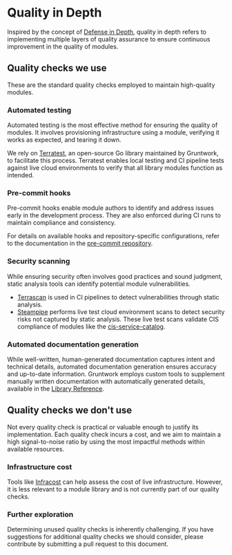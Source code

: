 # Quality in Depth

Inspired by the concept of [Defense in Depth](https://en.wikipedia.org/wiki/Defense_in_depth_(computing)), quality in depth refers to implementing multiple layers of quality assurance to ensure continuous improvement in the quality of modules.

## Quality checks we use

These are the standard quality checks employed to maintain high-quality modules.

### Automated testing

Automated testing is the most effective method for ensuring the quality of modules. It involves provisioning infrastructure using a module, verifying it works as expected, and tearing it down.

We rely on [Terratest](https://github.com/gruntwork-io/terratest), an open-source Go library maintained by Gruntwork, to facilitate this process. Terratest enables local testing and CI pipeline tests against live cloud environments to verify that all library modules function as intended.

### Pre-commit hooks

Pre-commit hooks enable module authors to identify and address issues early in the development process. They are also enforced during CI runs to maintain compliance and consistency.

For details on available hooks and repository-specific configurations, refer to the documentation in the [pre-commit repository](https://github.com/gruntwork-io/pre-commit?tab=readme-ov-file#pre-commit-hooks).

### Security scanning

While ensuring security often involves good practices and sound judgment, static analysis tools can identify potential module vulnerabilities. 

- [Terrascan](https://github.com/tenable/terrascan) is used in CI pipelines to detect vulnerabilities through static analysis.
- [Steampipe](https://github.com/turbot/steampipe) performs live test cloud environment scans to detect security risks not captured by static analysis. These live test scans validate CIS compliance of modules like the [cis-service-catalog](https://github.com/gruntwork-io/terraform-aws-cis-service-catalog).

### Automated documentation generation

While well-written, human-generated documentation captures intent and technical details, automated documentation generation ensures accuracy and up-to-date information. Gruntwork employs custom tools to supplement manually written documentation with automatically generated details, available in the [Library Reference](/library/reference).

## Quality checks we don't use

Not every quality check is practical or valuable enough to justify its implementation. Each quality check incurs a cost, and we aim to maintain a high signal-to-noise ratio by using the most impactful methods within available resources.

### Infrastructure cost

Tools like [Infracost](https://github.com/infracost/infracost) can help assess the cost of live infrastructure. However, it is less relevant to a module library and is not currently part of our quality checks.

### Further exploration

Determining unused quality checks is inherently challenging. If you have suggestions for additional quality checks we should consider, please contribute by submitting a pull request to this document.
